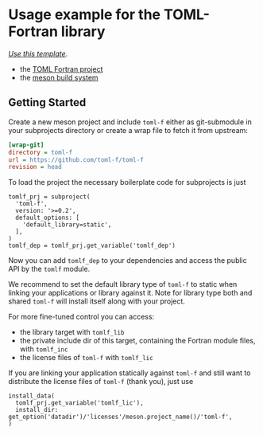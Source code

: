 # Usage example for the TOML-Fortran library

[*Use this template*](https://github.com/toml-f/tf-meson-example/generate).

- the [TOML Fortran project](https://github.com/toml-f/toml-f)
- the [meson build system](https://mesonbuild.com)


## Getting Started

Create a new meson project and include `toml-f` either as git-submodule in your subprojects directory or create a wrap file to fetch it from upstream:

```ini
[wrap-git]
directory = toml-f
url = https://github.com/toml-f/toml-f
revision = head
```

To load the project the necessary boilerplate code for subprojects is just

```meson
tomlf_prj = subproject(
  'toml-f',
  version: '>=0.2',
  default_options: [
    'default_library=static',
  ],
)
tomlf_dep = tomlf_prj.get_variable('tomlf_dep')
```

Now you can add `tomlf_dep` to your dependencies and access the public API by the `tomlf` module.

We recommend to set the default library type of `toml-f` to static when linking your applications or library against it.
Note for library type both and shared `toml-f` will install itself along with your project.

For more fine-tuned control you can access:
- the library target with `tomlf_lib`
- the private include dir of this target, containing the Fortran module files, with `tomlf_inc`
- the license files of `toml-f` with `tomlf_lic`

If you are linking your application statically against `toml-f` and still want to distribute the license files of `toml-f` (thank you), just use

```meson
install_data(
  tomlf_prj.get_variable('tomlf_lic'),
  install_dir: get_option('datadir')/'licenses'/meson.project_name()/'toml-f',
)
```
